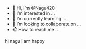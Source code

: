 - 👋 Hi, I’m @Nagu420
- 👀 I’m interested in ...
- 🌱 I’m currently learning ...
- 💞️ I’m looking to collaborate on ...
- 📫 How to reach me ...

<!---
Nagu420/Nagu420 is a ✨ special ✨ repository because its `README.md` (this file) appears on your GitHub profile.
You can click the Preview link to take a look at your changes.
--->hi nagu i am happy
